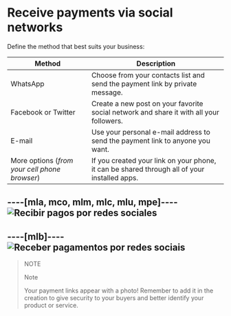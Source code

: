 # Receive payments via social networks

Define the method that best suits your business:

| **Method** | **Description** |
| --- | --- |
| WhatsApp | Choose from your contacts list and send the payment link by private message. |
| Facebook or Twitter | Create a new post on your favorite social network and share it with all your followers. |
| E-mail | Use your personal e-mail address to send the payment link to anyone you want. |
| More options (_from your cell phone browser_) | If you created your link on your phone, it can be shared through all of your installed apps. |

----[mla, mco, mlm, mlc, mlu, mpe]----
![Recibir pagos por redes sociales](/images/button/byl_compartir.png)
------------
----[mlb]----
![Receber pagamentos por redes sociais](/images/button/byl_compartilhar.png)
------------

> NOTE
> 
> Note
> 
> Your payment links appear with a photo! Remember to add it in the creation to give security to your buyers and better identify your product or service.
